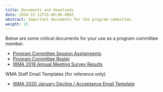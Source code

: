 ```yaml
---
title: Documents and downloads
date: 2018-12-12T15:40:06.000Z
abstract: Important documents for the program committee.
weight: 15
---
```


Below are some critical documents for your use as a program committee member.

* [Program Committee Session Assignments](/files/wma2020_round1_pc_assignments_final.xlsx)
* [Program Committee Roster](/files/wma2020-pc-roster.xlsx)
* [WMA 2019 Annual Meeting Survey Results](/files/wma2019-survey-results.pdf)

WMA Staff Email Templates (for reference only)
* [WMA 2020 January Decline / Acceptance Email Template](/files/wma2020_PC_January_Emails.xls)


